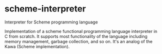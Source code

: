 # scheme-interpreter
Interpreter for Scheme programming language

Implementation of a scheme functional programming language interpreter in C from scratch. It supports most functionality of the language including memory management, garbage collection, and so on. It's an analog of the Kawa (Scheme implementation).
